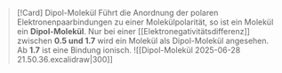 >[!Card] Dipol-Molekül
>Führt die Anordnung der polaren Elektronenpaarbindungen zu einer Molekülpolarität, so ist ein Molekül ein **Dipol-Molekül**. Nur bei einer [[Elektronegativitätsdifferenz]] zwischen **0.5 und 1.7** wird ein Molekül als Dipol-Molekül angesehen. Ab **1.7** ist eine Bindung ionisch.
>![[Dipol-Molekül 2025-06-28 21.50.36.excalidraw|300]]
<!--SR:!2025-07-19,11,270-->


